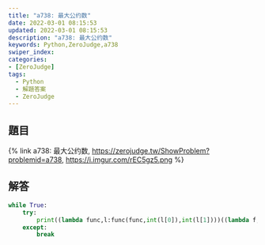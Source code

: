 ```yaml
---
title: "a738: 最大公约数"
date: 2022-03-01 08:15:53
updated: 2022-03-01 08:15:53
description: "a738: 最大公约数"
keywords: Python,ZeroJudge,a738
swiper_index: 
categories:
- [ZeroJudge]
tags:
  - Python
  - 解題答案
  - ZeroJudge
---
```


## 題目
{% link a738: 最大公约数, https://zerojudge.tw/ShowProblem?problemid=a738, https://i.imgur.com/rEC5gz5.png %}

## 解答
```python
while True:
    try:
        print((lambda func,l:func(func,int(l[0]),int(l[1])))((lambda f,a,b:a if b==0 else f(f,b,a%b)),input().split()))
    except:
        break
```
